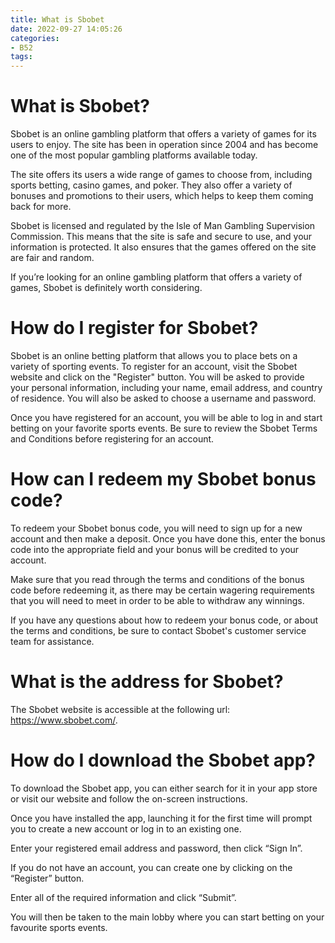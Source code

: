 ```yaml
---
title: What is Sbobet
date: 2022-09-27 14:05:26
categories:
- B52
tags:
---
```



#  What is Sbobet?

Sbobet is an online gambling platform that offers a variety of games for its users to enjoy. The site has been in operation since 2004 and has become one of the most popular gambling platforms available today.

The site offers its users a wide range of games to choose from, including sports betting, casino games, and poker. They also offer a variety of bonuses and promotions to their users, which helps to keep them coming back for more.

Sbobet is licensed and regulated by the Isle of Man Gambling Supervision Commission. This means that the site is safe and secure to use, and your information is protected. It also ensures that the games offered on the site are fair and random.

If you’re looking for an online gambling platform that offers a variety of games, Sbobet is definitely worth considering.

#  How do I register for Sbobet?

Sbobet is an online betting platform that allows you to place bets on a variety of sporting events. To register for an account, visit the Sbobet website and click on the "Register" button. You will be asked to provide your personal information, including your name, email address, and country of residence. You will also be asked to choose a username and password.

Once you have registered for an account, you will be able to log in and start betting on your favorite sports events. Be sure to review the Sbobet Terms and Conditions before registering for an account.

#  How can I redeem my Sbobet bonus code?

To redeem your Sbobet bonus code, you will need to sign up for a new account and then make a deposit. Once you have done this, enter the bonus code into the appropriate field and your bonus will be credited to your account.

Make sure that you read through the terms and conditions of the bonus code before redeeming it, as there may be certain wagering requirements that you will need to meet in order to be able to withdraw any winnings.

If you have any questions about how to redeem your bonus code, or about the terms and conditions, be sure to contact Sbobet's customer service team for assistance.

#  What is the address for Sbobet?

The Sbobet website is accessible at the following url:
https://www.sbobet.com/.

#  How do I download the Sbobet app?

To download the Sbobet app, you can either search for it in your app store or visit our website and follow the on-screen instructions.

Once you have installed the app, launching it for the first time will prompt you to create a new account or log in to an existing one.

Enter your registered email address and password, then click “Sign In”.

If you do not have an account, you can create one by clicking on the “Register” button.

Enter all of the required information and click “Submit”.

You will then be taken to the main lobby where you can start betting on your favourite sports events.